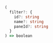 ```typescript
(
  filter?: {
    id?: string
    name?: string
    paneId?: string
  }
) => boolean
```